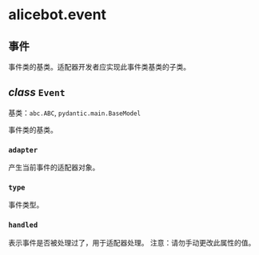 # alicebot.event

## 事件

事件类的基类。适配器开发者应实现此事件类基类的子类。


## _class_ `Event`

基类：`abc.ABC`, `pydantic.main.BaseModel`

事件类的基类。


### `adapter`

产生当前事件的适配器对象。


### `type`

事件类型。


### `handled`

表示事件是否被处理过了，用于适配器处理。
注意：请勿手动更改此属性的值。
